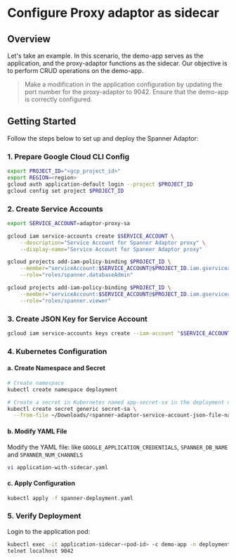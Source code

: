 # Configure Proxy adaptor as sidecar

## Overview

Let's take an example. In this scenario, the demo-app serves as the application, and the proxy-adaptor functions as the sidecar. Our objective is to perform CRUD operations on the demo-app.

> Make a modification in the application configuration by updating the port number for the proxy-adaptor to 9042. Ensure that the demo-app is correctly configured.

## Getting Started

Follow the steps below to set up and deploy the Spanner Adaptor:

### 1. Prepare Google Cloud CLI Config

```bash
export PROJECT_ID="<gcp_project_id>"
export REGION=<region>
gcloud auth application-default login --project $PROJECT_ID
gcloud config set project $PROJECT_ID
```

### 2. Create Service Accounts

```bash
export SERVICE_ACCOUNT=adaptor-proxy-sa

gcloud iam service-accounts create $SERVICE_ACCOUNT \
    --description="Service Account for Spanner Adaptor proxy" \
    --display-name="Service Account for Spanner Adaptor proxy"

gcloud projects add-iam-policy-binding $PROJECT_ID \
    --member="serviceAccount:$SERVICE_ACCOUNT@$PROJECT_ID.iam.gserviceaccount.com" \
    --role="roles/spanner.databaseAdmin"

gcloud projects add-iam-policy-binding $PROJECT_ID \
    --member="serviceAccount:$SERVICE_ACCOUNT@$PROJECT_ID.iam.gserviceaccount.com" \
    --role="roles/spanner.viewer"
```

### 3. Create JSON Key for Service Account

```bash
gcloud iam service-accounts keys create --iam-account "$SERVICE_ACCOUNT@$PROJECT_ID.iam.gserviceaccount.com" ~/Downloads/spanner-adaptor-service-account.json
```

### 4. Kubernetes Configuration

#### a. Create Namespace and Secret

```bash
# Create namespace
kubectl create namespace deployment

# Create a secret in Kubernetes named app-secret-sa in the deployment namespace.
kubectl create secret generic secret-sa \
  --from-file ~/Downloads/<spanner-adaptor-service-account-json-file-name> -n deployment
```

#### b. Modify YAML File

Modify the YAML file: like `GOOGLE_APPLICATION_CREDENTIALS`, `SPANNER_DB_NAME` and `SPANNER_NUM_CHANNELS`

```bash
vi application-with-sidecar.yaml
```

#### c. Apply Configuration

```bash
kubectl apply -f spanner-deployment.yaml
```

### 5. Verify Deployment

Login to the application pod:

```bash
kubectl exec -it application-sidecar-<pod-id> -c demo-app -n deployment -- bash
telnet localhost 9042
```
